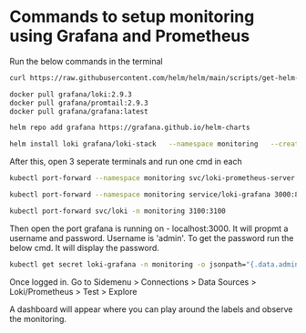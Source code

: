 # Commands to setup monitoring using Grafana and Prometheus

Run the below commands in the terminal

```bash
curl https://raw.githubusercontent.com/helm/helm/main/scripts/get-helm-3 | bash
```

```bash
docker pull grafana/loki:2.9.3
docker pull grafana/promtail:2.9.3
docker pull grafana/grafana:latest
```

```bash
helm repo add grafana https://grafana.github.io/helm-charts
```

```bash
helm install loki grafana/loki-stack   --namespace monitoring   --create-namespace   --set loki.image.tag=2.9.3   --set promtail.enabled=true   --set promtail.config.server.http_listen_port=3101   --set promtail.config.clients[0].url=http://loki:3100/loki/api/v1/push   --set promtail.config.positions.filename=/run/promtail/positions.yaml   --set promtail.config.scrape_configs[0].job_name="kubernetes-pods"   --set promtail.config.scrape_configs[0].kubernetes_sd_configs[0].role="pod"   --set promtail.config.scrape_configs[0].relabel_configs[0].action="keep"   --set promtail.config.scrape_configs[0].relabel_configs[0].source_labels="[_meta_kubernetes_namespace]"   --set promtail.config.scrape_configs[0].relabel_configs[0].regex=".*"   --set promtail.config.scrape_configs[0].relabel_configs[1].source_labels="[meta_kubernetes_pod_name]"   --set promtail.config.scrape_configs[0].relabel_configs[1].target_label="job"   --set promtail.config.scrape_configs[0].relabel_configs[2].source_labels="[meta_kubernetes_namespace]"   --set promtail.config.scrape_configs[0].relabel_configs[2].target_label="namespace"   --set promtail.config.scrape_configs[0].relabel_configs[3].source_labels="[_meta_kubernetes_pod_name]"   --set promtail.config.scrape_configs[0].relabel_configs[3].target_label="pod"   --set grafana.enabled=true   --set prometheus.enabled=true
```

After this, open 3 seperate terminals and run one cmd in each

```bash
kubectl port-forward --namespace monitoring svc/loki-prometheus-server 9090:80
```

```bash
kubectl port-forward --namespace monitoring service/loki-grafana 3000:80
```

```bash
kubectl port-forward svc/loki -n monitoring 3100:3100
```

Then open the port grafana is running on - localhost:3000. It will propmt a username and password. Username is 'admin'. To get the password run the below cmd. It will display the password.

```bash
kubectl get secret loki-grafana -n monitoring -o jsonpath="{.data.admin-password}" | base64 --decode
```

Once logged in. Go to Sidemenu > Connections > Data Sources > Loki/Prometheus > Test > Explore

A dashboard will appear where you can play around the labels and observe the monitoring.

